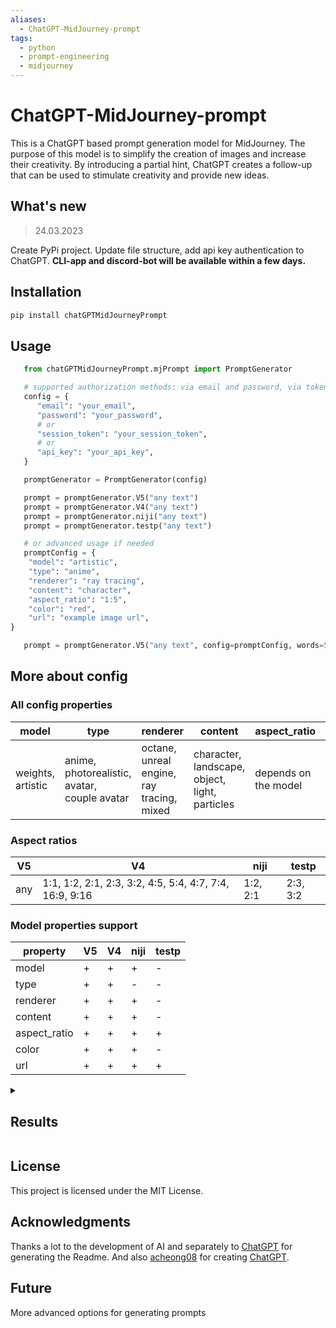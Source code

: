 ```yaml
---
aliases:
  - ChatGPT-MidJourney-prompt
tags:
  - python
  - prompt-engineering
  - midjourney
---
```

# ChatGPT-MidJourney-prompt

This is a ChatGPT based prompt generation model for MidJourney. The purpose of this model is to simplify the creation of images and increase their creativity. By introducing a partial hint, ChatGPT creates a follow-up that can be used to stimulate creativity and provide new ideas.

## What's new
>
> 24.03.2023

Create PyPi project. Update file structure, add api key authentication to ChatGPT.
__CLI-app and discord-bot will be available within a few days.__

## Installation

```bash
pip install chatGPTMidJourneyPrompt
```

## Usage

```py
   from chatGPTMidJourneyPrompt.mjPrompt import PromptGenerator

   # supported authorization methods: via email and password, via token, via api key
   config = {
      "email": "your_email",
      "password": "your_password",
      # or
      "session_token": "your_session_token",
      # or
      "api_key": "your_api_key",
   }

   promptGenerator = PromptGenerator(config)

   prompt = promptGenerator.V5("any text")
   prompt = promptGenerator.V4("any text")
   prompt = promptGenerator.niji("any text")
   prompt = promptGenerator.testp("any text")

   # or advanced usage if needed
   promptConfig = {
    "model": "artistic",
    "type": "anime",
    "renderer": "ray tracing",
    "content": "character",
    "aspect_ratio": "1:5",
    "color": "red",
    "url": "example image url",
}

   prompt = promptGenerator.V5("any text", config=promptConfig, words=50)
```

## More about config

### All config properties

|model|type|renderer|content|aspect_ratio|color|url|
|---|---|---|---|---|---|---|
|weights, artistic|anime, photorealistic, avatar, couple avatar|octane, unreal engine, ray tracing, mixed|character, landscape, object, light, particles|depends on the model|any|any|

### Aspect ratios

|V5|V4|niji|testp|
|---|---|---|---|
|any|1:1, 1:2, 2:1, 2:3, 3:2, 4:5, 5:4, 4:7, 7:4, 16:9, 9:16|1:2, 2:1|2:3, 3:2|

### Model properties support

|property|V5|V4|niji|testp|
|---|---|---|---|---|
|model|+|+|+|-|
|type|+|+|-|-|
|renderer|+|+|+|-|
|content|+|+|+|-|
|aspect_ratio|+|+|+|+|
|color|+|+|+|-|
|url|+|+|+|+|

<details>

<summary>

## Results

</summary>

_See more examples in my [gallery](https://github.com/awekrx/MidJourney-Arts)_

### Short-weights model

> prompt: `Sakura blossoms::5, pink flowers::4, Licorice plant::3, Japanese landscape::5, octane render::4, landscape desing::4, red::10, purple::10, , high quality photo::5, soft light::2, sharp-focus::3, hyper realism::4 --v 4 --s 1000 --q 5 --ar 16:9`

![](https://github.com/awekrx/ChatGPT-MidJourney-prompt/blob/master/images/arts/2.png?raw=true)

> prompt: `Stars::5, galaxy::4, space::5, , , , --v 4 --ar 3:2 --s 1000 --q 5 --ar 1:2`

![](https://github.com/awekrx/ChatGPT-MidJourney-prompt/blob/master/images/arts/3.png?raw=true)

## Artistic model

> prompt: `Elven assassin with a masked face and intricate runes. Highly detailed photorealism showcases the intricate details of the mask and runic markings. Focused on the assassin's face, with a blurred background. The lighting is a blend of candlelight and twilight, adding a sense of mystery to the character. The style is a mix of ancient and fantasy. Resolution: --ar 16:9 --s 1000 --q 2 --upbeta --v 4`

![](https://github.com/awekrx/ChatGPT-MidJourney-prompt/blob/master/images/arts/4.png?raw=true)

> prompt: `An elven warrior girl wielding a sword, dressed in armor made of intricate metals and fabrics. She stands against a futuristic background with high-tech elements, rendered with the latest technologies. Focused, blurred background, full-body::5 soft light::1 high quality photo::1 --v 4 --ar 3:2 --s 1000 --q 5`

![](https://github.com/awekrx/ChatGPT-MidJourney-prompt/blob/master/images/arts/5.png?raw=true)

## Niji

> prompt: `Stray dog::3, samurai::5, katana::5, dirt road::3, countryside::3, --niji --q 2`

![](https://github.com/awekrx/ChatGPT-MidJourney-prompt/blob/master/images/arts/1.png?raw=true)

</details>

## License

This project is licensed under the MIT License.

## Acknowledgments

Thanks a lot to the development of AI and separately to [ChatGPT](https://chat.openai.com) for generating the Readme.
And also [acheong08](https://github.com/acheong08) for creating [ChatGPT](https://github.com/acheong08/ChatGPT).

## Future

More advanced options for generating prompts
